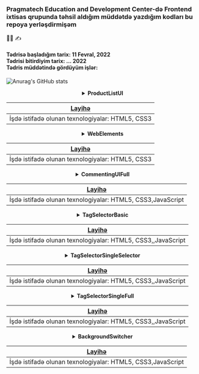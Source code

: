 
### Pragmatech Education and Development Center-də Frontend ixtisas qrupunda təhsil aldığım müddətdə yazdığım kodları bu repoya yerləşdirmişəm  
:woman_student:  :writing_hand:

<h4>Tədrisə başladığım tarix: 11 Fevral, 2022  </br> Tədrisi bitirdiyim tarix: ... 2022 </br> Tədris müddətində gördüyüm işlər: </h4>




![Anurag's GitHub stats](https://github-readme-stats.vercel.app/api?username=alimakarimova&show_icons=true&theme=onedark)


<div align="center">
<details> 
<summary><strong>ProductListUI</strong></summary>
</details>

| [Layihə](https://github.com/AlimaKarimova/PragmatechFrontEndProject/tree/main/ProductlistUI) |
| :---------------------------------------------------------------------------------------------------: |
|                      İşdə istifadə olunan texnologiyalar: HTML5, CSS3                                 |


<details> 
<summary><strong>WebElements</strong></summary>
</details>

| [Layihə](https://github.com/AlimaKarimova/PragmatechFrontEndProject/tree/main/WebElements) |
| :---------------------------------------------------------------------------------------------------: |
|                      İşdə istifadə olunan texnologiyalar: HTML5, CSS3                                 |
  

<div align="center">
<details> 
<summary><strong>CommentingUIFull</strong></summary>
</details>

| [Layihə](https://github.com/AlimaKarimova/PragmatechFrontEndProject/tree/main/Tasks_6-13/CommentingUIFull/CommentingUIAddComment/CommentingUIBasic)|
| :---------------------------------------------------------------------------------------------------: |
|                      İşdə istifadə olunan texnologiyalar: HTML5, CSS3,JavaScript                                 |
  
  

<div align="center">
<details> 
<summary><strong>TagSelectorBasic</strong></summary>
</details>

| [Layihə](https://github.com/AlimaKarimova/PragmatechFrontEndProject/tree/main/Tasks_6-13/TagSelectorBasic)|
| :---------------------------------------------------------------------------------------------------: |
|                      İşdə istifadə olunan texnologiyalar: HTML5, CSS3,,JavaScript                                  |
  

<div align="center">
<details> 
<summary><strong>TagSelectorSingleSelector</strong></summary>
</details>

| [Layihə](https://github.com/AlimaKarimova/PragmatechFrontEndProject/tree/main/Tasks_6-13/TagSelectorSingleSelector)| 
| :---------------------------------------------------------------------------------------------------: |
|                      İşdə istifadə olunan texnologiyalar: HTML5, CSS3,,JavaScript                                   |  
 

<div align="center">
<details> 
<summary><strong>TagSelectorSingleFull</strong></summary>
</details>

| [Layihə](https://github.com/AlimaKarimova/PragmatechFrontEndProject/tree/main/Tasks_6-13/TagSelectorSingleFull/TagSelectorBasic)|
| :---------------------------------------------------------------------------------------------------: |
|                      İşdə istifadə olunan texnologiyalar: HTML5, CSS3,,JavaScript                                   |  
  
  


<div align="center">
<details> 
<summary><strong>BackgroundSwitcher</strong></summary>
</details>

| [Layihə](https://github.com/AlimaKarimova/PragmatechFrontEndProject/tree/main/Tasks_6-13/BackgroundSwitcher)|
| :---------------------------------------------------------------------------------------------------: |
|                      İşdə istifadə olunan texnologiyalar: HTML5, CSS3,JavaScript                                   |  
  
 
